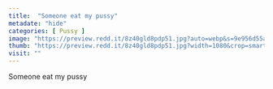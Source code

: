 ```yaml
---
title:  "Someone eat my pussy"
metadate: "hide"
categories: [ Pussy ]
image: "https://preview.redd.it/8z40gld8pdp51.jpg?auto=webp&s=9e956d55a07435c85294786ad84d04946415bcb2"
thumb: "https://preview.redd.it/8z40gld8pdp51.jpg?width=1080&crop=smart&auto=webp&s=7df323bfe52ffbc12edbfd00f92d353e4abc50d2"
visit: ""
---
```

Someone eat my pussy
